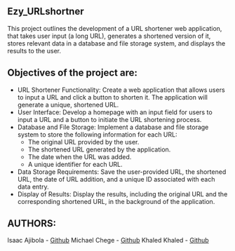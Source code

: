 ## Ezy_URLshortner

This project outlines the development of a URL shortener web application, that takes user input (a long URL), generates a shortened version of it, stores relevant data in a database and file storage system, and displays the results to the user.

## Objectives of the project are:
* URL Shortener Functionality: Create a web application that allows users to input a URL and click a button to shorten it. The application will generate a unique, shortened URL.
* User Interface: Develop a homepage with an input field for users to input a URL and a button to initiate the URL shortening process.
* Database and File Storage: Implement a database and file storage system to store the following information for each URL:
  - The original URL provided by the user.
  - The shortened URL generated by the application.
  - The date when the URL was added.
  - A unique identifier for each URL.
* Data Storage Requirements: Save the user-provided URL, the shortened URL, the date of URL addition, and a unique ID associated with each data entry.
* Display of Results: Display the results, including the original URL and the corresponding shortened URL, in the background of the application.

## AUTHORS:
Isaac Ajibola - [Github](https://github.com/Bigizic)
Michael Chege - [Github](https://github.com/Mike-chege)
Khaled Khaled - [Github](https://github.com/KhaledIbrahemAbdelaziz)
